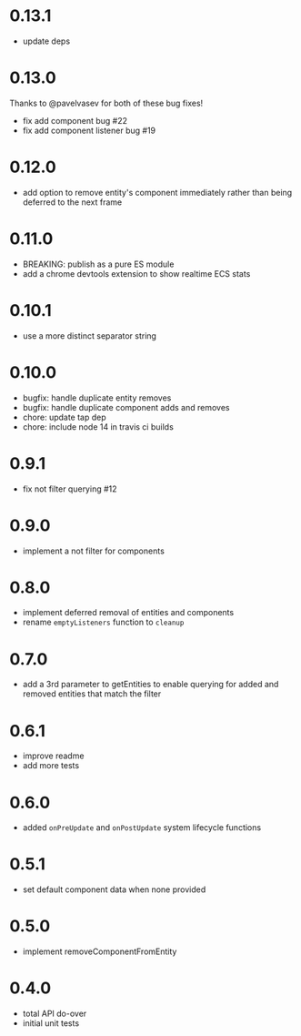 # 0.13.1
* update deps


# 0.13.0
Thanks to @pavelvasev for both of these bug fixes!

* fix add component bug #22 
* fix add component listener bug #19


# 0.12.0
* add option to remove entity's component immediately rather than being deferred to the next frame


# 0.11.0
* BREAKING: publish as a pure ES module
* add a chrome devtools extension to show realtime ECS stats


# 0.10.1
* use a more distinct separator string


# 0.10.0
* bugfix: handle duplicate entity removes
* bugfix: handle duplicate component adds and removes
* chore: update tap dep
* chore: include node 14 in travis ci builds


# 0.9.1
* fix not filter querying #12


# 0.9.0
* implement a not filter for components


# 0.8.0
* implement deferred removal of entities and components
* rename `emptyListeners` function to `cleanup`


# 0.7.0
* add a 3rd parameter to getEntities to enable querying for added and removed entities that match the filter


# 0.6.1
* improve readme
* add more tests


# 0.6.0
* added `onPreUpdate` and `onPostUpdate` system lifecycle functions


# 0.5.1
* set default component data when none provided


# 0.5.0
* implement removeComponentFromEntity


# 0.4.0
* total API do-over
* initial unit tests
